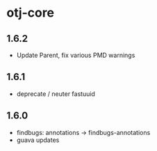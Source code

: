 otj-core
========

1.6.2
-----
* Update Parent, fix various PMD warnings

1.6.1
-----
* deprecate / neuter fastuuid

1.6.0
-----

* findbugs: annotations -> findbugs-annotations
* guava updates
